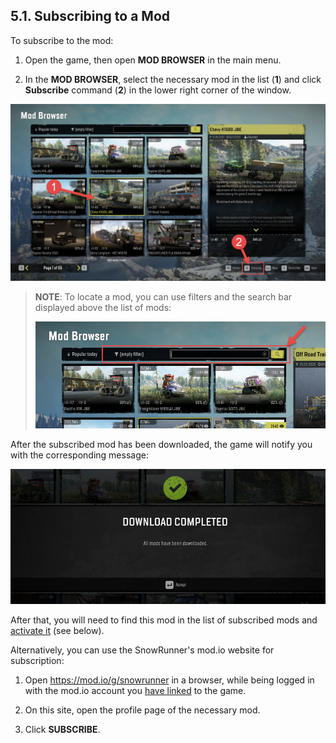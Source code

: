 ## 5.1. Subscribing to a Mod

To subscribe to the mod:

1.  Open the game, then open **MOD BROWSER** in the main menu.

2.  In the **MOD BROWSER**, select the necessary mod in the list (**1**) and click **Subscribe** command (**2**) in the lower right corner of the window.

![](./media/image33.png)

> **NOTE**: To locate a mod, you can use filters and the search bar displayed above the list of mods:
>
> ![](./media/image34.png)

After the subscribed mod has been downloaded, the game will notify you with the corresponding message:

![](./media/image35.png)

After that, you will need to find this mod in the list of subscribed mods and [activate it](#activating-a-mod) (see below).

Alternatively, you can use the SnowRunner's mod.io website for subscription:

1.  Open <https://mod.io/g/snowrunner> in a browser, while being logged in with the mod.io account you [have linked](#registration-and-authentication) to the game.

2.  On this site, open the profile page of the necessary mod.

3.  Click **SUBSCRIBE**.

